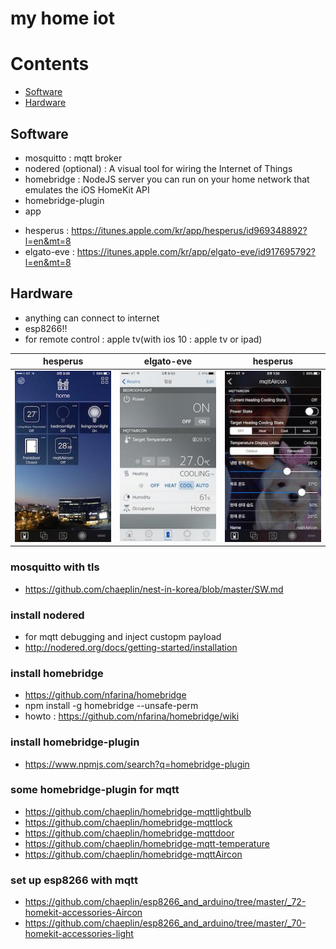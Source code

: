 my home iot
===========

# Contents
- [Software](#software)
- [Hardware](#hardware)


## Software
* mosquitto : mqtt broker
* nodered (optional) : A visual tool for wiring the Internet of Things
* homebridge : NodeJS server you can run on your home network that emulates the iOS HomeKit API
* homebridge-plugin
* app
 - hesperus : https://itunes.apple.com/kr/app/hesperus/id969348892?l=en&mt=8
 - elgato-eve : https://itunes.apple.com/kr/app/elgato-eve/id917695792?l=en&mt=8

## Hardware
* anything can connect to internet
* esp8266!!
* for remote control : apple tv(with ios 10 : apple tv or ipad)

hesperus    | elgato-eve | hesperus
------------|------------|------------
![image](./pics/a.jpg) | ![image](./pics/b.jpg) | ![image](./pics/c.jpg)

### mosquitto with tls
 - https://github.com/chaeplin/nest-in-korea/blob/master/SW.md

### install nodered
 - for mqtt debugging and inject custopm payload
 - http://nodered.org/docs/getting-started/installation

### install homebridge
 - https://github.com/nfarina/homebridge
 - npm install -g homebridge --unsafe-perm
 - howto : https://github.com/nfarina/homebridge/wiki

### install homebridge-plugin
 - https://www.npmjs.com/search?q=homebridge-plugin

### some homebridge-plugin for mqtt
 - https://github.com/chaeplin/homebridge-mqttlightbulb
 - https://github.com/chaeplin/homebridge-mqttlock
 - https://github.com/chaeplin/homebridge-mqttdoor
 - https://github.com/chaeplin/homebridge-mqtt-temperature
 - https://github.com/chaeplin/homebridge-mqttAircon

### set up esp8266 with mqtt
 - https://github.com/chaeplin/esp8266_and_arduino/tree/master/_72-homekit-accessories-Aircon
 - https://github.com/chaeplin/esp8266_and_arduino/tree/master/_70-homekit-accessories-light
 

